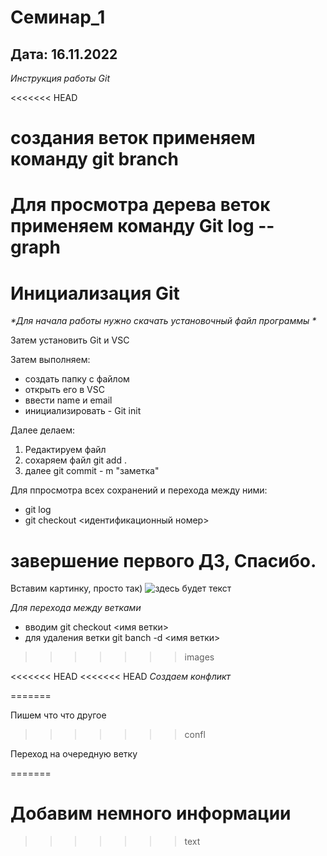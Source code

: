# Семинар_1

## Дата: 16.11.2022

_*Инструкция работы Git*_

<<<<<<< HEAD

# создания веток применяем команду git branch


Для просмотра дерева веток применяем команду Git log -- graph
=======
# Инициализация Git

_*Для начала работы нужно скачать установочный файл программы *_

Затем установить Git и VSC

Затем выполняем: 

* создать папку с файлом
* открыть его в VSC
* ввести name и email
* инициализировать - Git init


Далее делаем: 
1. Редактируем файл
2. сохаряем файл git add .
3. далее git commit - m "заметка"


Для ппросмотра всех сохранений и перехода между ними: 

+ git log
+ git checkout  <идентификационный номер>

# завершение первого ДЗ,  Спасибо.


Вставим картинку, просто так)
![здесь будет текст](arni.jpg)

_Для перехода между ветками_ 

+ вводим git checkout <имя ветки>
+ для удаления ветки git banch -d <имя ветки>


>>>>>>> images

<<<<<<< HEAD
<<<<<<< HEAD
_Создаем конфликт_




=======


Пишем что что другое
>>>>>>> confl

Переход на очередную ветку

=======

# Добавим немного информации
>>>>>>> text

